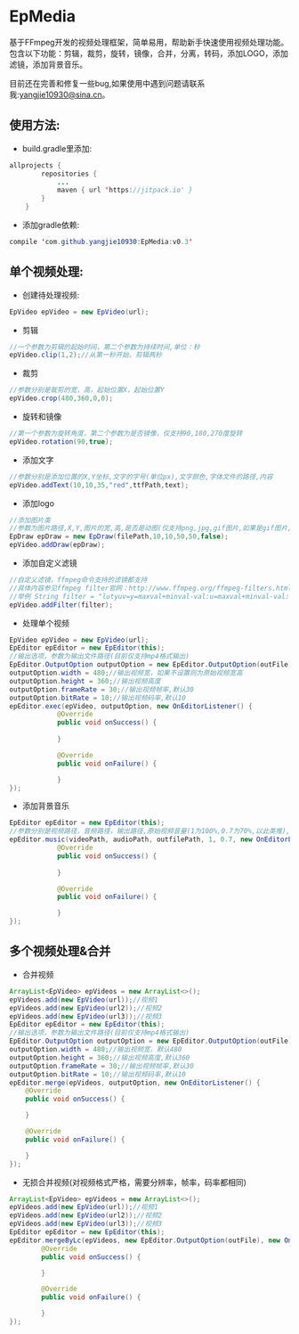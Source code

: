 # EpMedia
基于FFmpeg开发的视频处理框架，简单易用，帮助新手快速使用视频处理功能。包含以下功能：剪辑，裁剪，旋转，镜像，合并，分离，转码，添加LOGO，添加滤镜，添加背景音乐。</br>

目前还在完善和修复一些bug,如果使用中遇到问题请联系我:yangjie10930@sina.cn。
## 使用方法:
* build.gradle里添加:
```Java
allprojects {
		repositories {
			...
			maven { url 'https://jitpack.io' }
		}
	}
```
* 添加gradle依赖:
```Java
compile 'com.github.yangjie10930:EpMedia:v0.3'
```
## 单个视频处理:
* 创建待处理视频:
```Java
EpVideo epVideo = new EpVideo(url);
```
* 剪辑
```Java
//一个参数为剪辑的起始时间，第二个参数为持续时间,单位：秒
epVideo.clip(1,2);//从第一秒开始，剪辑两秒
```
* 裁剪
```Java
//参数分别是裁剪的宽，高，起始位置X，起始位置Y
epVideo.crop(480,360,0,0);
```
* 旋转和镜像
```Java
//第一个参数为旋转角度，第二个参数为是否镜像，仅支持90,180,270度旋转
epVideo.rotation(90,true);
```
* 添加文字
```Java
//参数分别是添加位置的X,Y坐标,文字的字号(单位px),文字颜色,字体文件的路径,内容
epVideo.addText(10,10,35,"red",ttfPath,text);
```
* 添加logo
```Java
//添加图片类
//参数为图片路径,X,Y,图片的宽,高,是否是动图(仅支持png,jpg,gif图片,如果是gif图片,最后一个参数为true)
EpDraw epDraw = new EpDraw(filePath,10,10,50,50,false);
epVideo.addDraw(epDraw);
```
* 添加自定义滤镜
```Java
//自定义滤镜，ffmpeg命令支持的滤镜都支持
//具体内容参见ffmpeg filter官网：http://www.ffmpeg.org/ffmpeg-filters.html
//举例 String filter = "lutyuv=y=maxval+minval-val:u=maxval+minval-val:v=maxval+minval-val";//底片效果
epVideo.addFilter(filter);
```
* 处理单个视频
```Java
EpVideo epVideo = new EpVideo(url);
EpEditor epEditor = new EpEditor(this);
//输出选项，参数为输出文件路径(目前仅支持mp4格式输出)
EpEditor.OutputOption outputOption = new EpEditor.OutputOption(outFile);
outputOption.width = 480;//输出视频宽，如果不设置则为原始视频宽高
outputOption.height = 360;//输出视频高度
outputOption.frameRate = 30;//输出视频帧率,默认30
outputOption.bitRate = 10;//输出视频码率,默认10
epEditor.exec(epVideo, outputOption, new OnEditorListener() {
			@Override
			public void onSuccess() {
				
			}

			@Override
			public void onFailure() {

			}
});
```
* 添加背景音乐
```Java
EpEditor epEditor = new EpEditor(this);
//参数分别是视频路径，音频路径，输出路径,原始视频音量(1为100%,0.7为70%,以此类推),添加音频音量
epEditor.music(videoPath, audioPath, outfilePath, 1, 0.7, new OnEditorListener() {
			@Override
			public void onSuccess() {
				
			}

			@Override
			public void onFailure() {

			}
});
```
## 多个视频处理&合并
* 合并视频
```Java
ArrayList<EpVideo> epVideos = new ArrayList<>();
epVideos.add(new EpVideo(url));//视频1
epVideos.add(new EpVideo(url2));//视频2
epVideos.add(new EpVideo(url3));//视频3
EpEditor epEditor = new EpEditor(this);
//输出选项，参数为输出文件路径(目前仅支持mp4格式输出)
EpEditor.OutputOption outputOption = new EpEditor.OutputOption(outFile);
outputOption.width = 480;//输出视频宽，默认480
outputOption.height = 360;//输出视频高度,默认360
outputOption.frameRate = 30;//输出视频帧率,默认30
outputOption.bitRate = 10;//输出视频码率,默认10
epEditor.merge(epVideos, outputOption, new OnEditorListener() {
	@Override
	public void onSuccess() {

	}

	@Override
	public void onFailure() {

	}
});
```
* 无损合并视频(对视频格式严格，需要分辨率，帧率，码率都相同)
```Java
ArrayList<EpVideo> epVideos = new ArrayList<>();
epVideos.add(new EpVideo(url));//视频1
epVideos.add(new EpVideo(url2));//视频2
epVideos.add(new EpVideo(url3));//视频3
EpEditor epEditor = new EpEditor(this);
epEditor.mergeByLc(epVideos, new EpEditor.OutputOption(outFile), new OnEditorListener() {
		@Override
		public void onSuccess() {

		}

		@Override
		public void onFailure() {

		}
});
```
